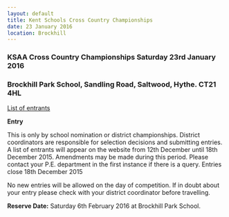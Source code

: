 ```yaml
---
layout: default
title: Kent Schools Cross Country Championships
date: 23 January 2016
location: Brockhill
---
```


### KSAA Cross Country Championships Saturday 23rd January 2016

### Brockhill Park School, Sandling Road, Saltwood, Hythe. CT21 4HL

<a href="/files/events/15-16/2016-01-23-kent-schools-cross-country-champs/KSAAProgramme2016-ForReview.pdf">List of entrants</a>

**Entry**

This is only by school nomination or district championships. District coordinators are responsible for selection decisions and submitting entries.
A list of entrants will appear on the website from 12th December until 18th December 2015. Amendments may be made during this period.
Please contact your P.E. department in the first instance if there is a query.
Entries close 18th December 2015

No new entries will be allowed on the day of competition. If in doubt about your entry please check with your district coordinator before travelling.

**Reserve Date:**  Saturday 6th February 2016 at Brockhill Park School.